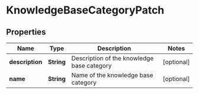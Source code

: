 

# KnowledgeBaseCategoryPatch


## Properties

| Name | Type | Description | Notes |
|------------ | ------------- | ------------- | -------------|
|**description** | **String** | Description of the knowledge base category |  [optional] |
|**name** | **String** | Name of the knowledge base category |  [optional] |



